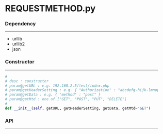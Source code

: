 # REQUESTMETHOD.py

<script type="text/javascript" src="../js/general.js"></script>

### Dependency
---

* urllib
* urllib2
* json

### Constructor
---

```python
#
# desc : constructor
# param@getURL : e.g. 192.168.2.5/test/index.php
# param@getHeaderSetting : e.g. { "Authorization" : "abcdefg-hijk-lmnop-qrstuv-wxyz" }
# param@getData : e.g. { "method" : "post" }
# param@getMtd : one of ["GET", "POST", "PUT", "DELETE"]
#
def __init__(self, getURL, getHeaderSetting, getData, getMtd="GET")
```

### API
---


